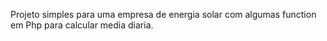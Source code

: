 Projeto simples para uma empresa de energia solar com algumas function em Php para calcular media diaria.
